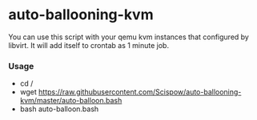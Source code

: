 # auto-ballooning-kvm

You can use this script with your qemu kvm instances that configured by libvirt. It will add itself to crontab as 1 minute job.

### Usage
- cd /
- wget https://raw.githubusercontent.com/Scispow/auto-ballooning-kvm/master/auto-balloon.bash
- bash auto-balloon.bash

